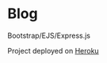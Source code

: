 # Blog
Bootstrap/EJS/Express.js

Project deployed on [Heroku](https://floating-citadel-47349.herokuapp.com)
